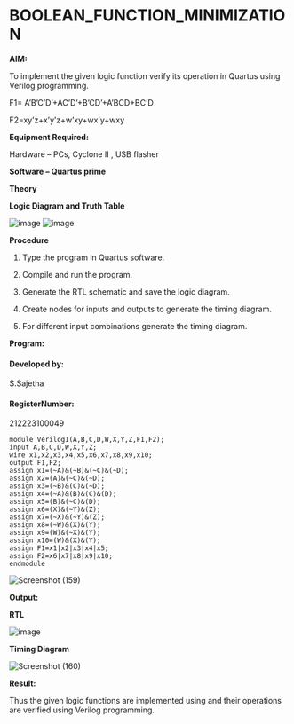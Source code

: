 # BOOLEAN_FUNCTION_MINIMIZATION

**AIM:**

To implement the given logic function verify its operation in Quartus using Verilog programming.

F1= A’B’C’D’+AC’D’+B’CD’+A’BCD+BC’D 

F2=xy’z+x’y’z+w’xy+wx’y+wxy

**Equipment Required:**

Hardware – PCs, Cyclone II , USB flasher

**Software – Quartus prime**

**Theory**

**Logic Diagram and Truth Table**

![image](https://github.com/user-attachments/assets/a24e4f59-f846-44f2-a4d9-856a1fdd5a66)
![image](https://github.com/user-attachments/assets/14a6a432-5360-4988-899b-2a9df028945b)


**Procedure**

1.	Type the program in Quartus software.

2.	Compile and run the program.

3.	Generate the RTL schematic and save the logic diagram.

4.	Create nodes for inputs and outputs to generate the timing diagram.

5.	For different input combinations generate the timing diagram.


**Program:**


#### Developed by:
S.Sajetha

#### RegisterNumber:
212223100049



```
module Verilog1(A,B,C,D,W,X,Y,Z,F1,F2);
input A,B,C,D,W,X,Y,Z;
wire x1,x2,x3,x4,x5,x6,x7,x8,x9,x10;
output F1,F2;
assign x1=(~A)&(~B)&(~C)&(~D);
assign x2=(A)&(~C)&(~D);
assign x3=(~B)&(C)&(~D);
assign x4=(~A)&(B)&(C)&(D);
assign x5=(B)&(~C)&(D);
assign x6=(X)&(~Y)&(Z);
assign x7=(~X)&(~Y)&(Z);
assign x8=(~W)&(X)&(Y);
assign x9=(W)&(~X)&(Y);
assign x10=(W)&(X)&(Y);
assign F1=x1|x2|x3|x4|x5;
assign F2=x6|x7|x8|x9|x10;
endmodule
```


![Screenshot (159)](https://github.com/user-attachments/assets/3cc2293e-4599-4c96-950d-059c92ebe6a5)

**Output:**

**RTL**

![image](https://github.com/user-attachments/assets/0c838c25-d477-4097-bba3-8457eebf1daa)

**Timing Diagram**

![Screenshot (160)](https://github.com/user-attachments/assets/989ac378-03d4-45b7-8f67-662cda4d9842)

**Result:**

Thus the given logic functions are implemented using and their operations are verified using Verilog programming.

